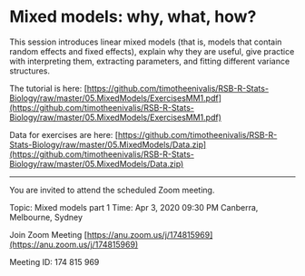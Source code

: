 # Mixed models: why, what, how?

This session introduces linear mixed models (that is, models that contain random effects and fixed effects), explain why they are useful, give practice with interpreting them, extracting parameters, and fitting different variance structures.

The tutorial is here:
[https://github.com/timotheenivalis/RSB-R-Stats-Biology/raw/master/05.MixedModels/ExercisesMM1.pdf](https://github.com/timotheenivalis/RSB-R-Stats-Biology/raw/master/05.MixedModels/ExercisesMM1.pdf)

Data for exercises are here:
[https://github.com/timotheenivalis/RSB-R-Stats-Biology/raw/master/05.MixedModels/Data.zip](https://github.com/timotheenivalis/RSB-R-Stats-Biology/raw/master/05.MixedModels/Data.zip)


___

You are invited to attend the scheduled Zoom meeting.

Topic: Mixed models part 1
Time: Apr 3, 2020 09:30 PM Canberra, Melbourne, Sydney

Join Zoom Meeting
[https://anu.zoom.us/j/174815969](https://anu.zoom.us/j/174815969)

Meeting ID: 174 815 969

